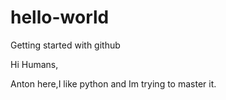 # hello-world
Getting started with github

Hi Humans,

Anton here,I like python and Im trying to master it.
